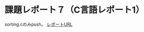 # 課題レポート７（C言語レポート1）
sorting.cのみpush。
[レポートURL](https://docs.google.com/document/d/1jM1QH1BALtHWapi8-4LRhk6RUabtLWHg/edit)
